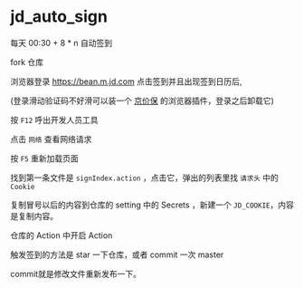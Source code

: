 # jd_auto_sign

每天 00:30 + 8 * n 自动签到

fork 仓库

浏览器登录 https://bean.m.jd.com 点击签到并且出现签到日历后,

(登录滑动验证码不好滑可以装一个 [京价保](https://jjb.im/) 的浏览器插件，登录之后卸载它)

按 `F12` 呼出开发人员工具

点击 `网络` 查看网络请求

按 `F5` 重新加载页面

找到第一条文件是 `signIndex.action` ，点击它，弹出的列表里找 `请求头` 中的 `Cookie`

复制冒号以后的内容到仓库的 setting 中的 Secrets ，新建一个 `JD_COOKIE`，内容是复制内容。

仓库的 Action 中开启 Action

触发签到的方法是 star 一下仓库，或者 commit 一次 master

commit就是修改文件重新发布一下。
